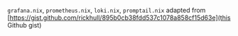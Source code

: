 `grafana.nix`, `prometheus.nix`, `loki.nix`, `promptail.nix` adapted from [https://gist.github.com/rickhull/895b0cb38fdd537c1078a858cf15d63e](this Github gist)

